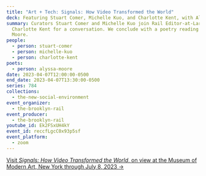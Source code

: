 ```yaml
---
title: "Art + Tech: Signals: How Video Transformed the World"
deck: Featuring Stuart Comer, Michelle Kuo, and Charlotte Kent, with Alyssa Moore
summary: Curators Stuart Comer and Michelle Kuo join Rail Editor-at-Large
  Charlotte Kent for a conversation. We conclude with a poetry reading by Alyssa
  Moore.
people:
  - person: stuart-comer
  - person: michelle-kuo
  - person: charlotte-kent
poets:
  - person: alyssa-moore
date: 2023-04-07T12:00:00-0500
end_date: 2023-04-07T13:30:00-0500
series: 784
collections:
  - the-new-social-environment
event_organizer:
  - the-brooklyn-rail
event_producer:
  - the-brooklyn-rail
youtube_id: Ek2FSxUH4kY
event_id: reccfLgcC0x93p5sf
event_platform:
  - zoom
---
```

[V﻿isit *Signals: How Video Transformed the World*, on view at the Museum of Modern Art, New York through July 8, 2023 →](https://www.moma.org/calendar/exhibitions/5224)